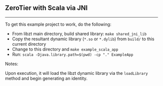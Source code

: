 ## ZeroTier with Scala via JNI
***

To get this example project to work, do the following:

- From libzt main directory, build shared library: `make shared_jni_lib`
- Copy the resultant dynamic library (`*.so` or `*.dylib`) from `build/` to this current directory
- Change to this directory and `make example_scala_app`
- Run: `scala -Djava.library.path=$(pwd) -cp "." ExampleApp`


Notes:

Upon execution, it will load the libzt dynamic library via the `loadLibrary` method and begin generating an identity.